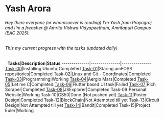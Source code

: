 # Yash Arora
###### Hey there everyone (or whomsoever is reading) I'm Yash from Prayagraj and I'm a freasher @ Amrita Vishwa Vidyapeetham, Amritapuri Campus (EAC 2025).
###### This my current progress with the tasks (updated daily)
&nbsp;
**Tasks**|**Description**|**Status**
--------------|---------------|---------------
[Task-00](https://github.com/yasharora102/amfoss-tasks/tree/main/task-00)|Installing Ubuntu|Completed
[Task-01](https://github.com/yasharora102/amfoss-tasks/tree/main/task-01)|Staring amFOSS repositories|Completed
[Task-02](https://github.com/yasharora102/amfoss-tasks/tree/main/task-02)|Linux and Git - Coordinates|Completed
[Task-03](https://github.com/yasharora102/amfoss-tasks/tree/main/task-03)|Programming|Working
[Task-04](https://github.com/yasharora102/amfoss-tasks/tree/main/task-04)|Aerglo Mars|Completed
[Task-05](https://github.com/yasharora102/amfoss-tasks/tree/main/task-05)|Let me C|Completed
[Task-06](https://github.com/yasharora102/amfoss-tasks/tree/main/task-06)|Flutter based UI task|Failed
[Task-07](https://github.com/yasharora102/amfoss-tasks/tree/main/task-07)|Rich Scraper|Completed
[Task-08](https://github.com/yasharora102/amfoss-tasks/tree/main/task-08)|JSExplorer|Completed
Task-09|Personal Website|Working
Task-10|CS50|Done (Not pushed yet)
[Task-11](https://github.com/yasharora102/amfoss-tasks/tree/main/task-11)|Poster Design|Completed
Task-12|BlockChain|Not Attempted till yet
Task-13|Circuit Design|Not Attempted till yet
[Task-14](https://github.com/yasharora102/amfoss-tasks/tree/main/task-14)|Bandit|Completed
Task-15|Project Euler|Working
